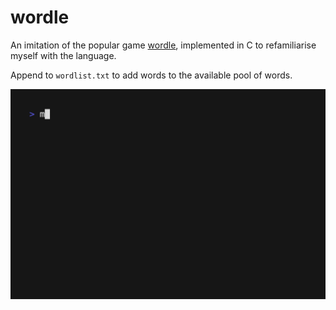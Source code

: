 # wordle

An imitation of the popular game [wordle](https://www.nytimes.com/games/wordle/index.html), implemented in C to refamiliarise myself with the language.

Append to `wordlist.txt` to add words to the available pool of words.

![](https://github.com/zaldyz/wordle/blob/master/wordle.gif)
